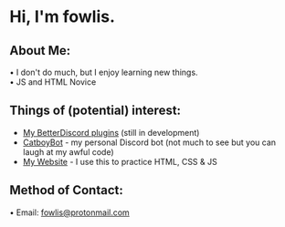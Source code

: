 # Hi, I'm fowlis.

## About Me:

• I don't do much, but I enjoy learning new things. <br />
• JS and HTML Novice

## Things of (potential) interest:
- <a href="https://github.com/fowlis/bd-plugins">My BetterDiscord plugins</a> (still in development)
- <a href="https://github.com/fowlis/CatboyBot-Refined#readme" target="_blank">CatboyBot</a> - my personal Discord bot (not much to see but you can laugh at my awful code)<br />
- <a href="https://fowlis.github.io/">My Website</a> - I use this to practice HTML, CSS & JS<br />

## Method of Contact:
• Email: fowlis@protonmail.com <br />